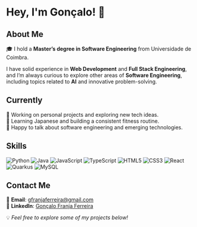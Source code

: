 <!--
**OFranjas/OFranjas** is a ✨ _special_ ✨ repository because its `README.md` (this file) appears on your GitHub profile.

Here are some ideas to get you started:

- 🔭 I’m currently working on ...
- 🌱 I’m currently learning ...
- 👯 I’m looking to collaborate on ...
- 🤔 I’m looking for help with ...
- 💬 Ask me about ...
- 📫 How to reach me: ...
- 😄 Pronouns: ...
- ⚡ Fun fact: ...
-->


# Hey, I'm Gonçalo! 👋

## About Me
🎓 I hold a **Master’s degree in Software Engineering** from Universidade de Coimbra.  

I have solid experience in **Web Development** and **Full Stack Engineering**, and I’m always curious to explore other areas of **Software Engineering**, including topics related to **AI** and innovative problem-solving.

## Currently
🔭 Working on personal projects and exploring new tech ideas.  
🌱 Learning Japanese and building a consistent fitness routine.  
💬 Happy to talk about software engineering and emerging technologies.

## Skills
![Python](https://img.shields.io/badge/Python-%233776AB.svg?&style=for-the-badge&logo=python&logoColor=white)
![Java](https://img.shields.io/badge/Java-%23ED8B00.svg?&style=for-the-badge&logo=java&logoColor=white)
![JavaScript](https://img.shields.io/badge/JavaScript-%23F7DF1E.svg?&style=for-the-badge&logo=javascript&logoColor=black)
![TypeScript](https://img.shields.io/badge/TypeScript-%23007ACC.svg?&style=for-the-badge&logo=typescript&logoColor=white)
![HTML5](https://img.shields.io/badge/HTML5-%23E34F26.svg?&style=for-the-badge&logo=html5&logoColor=white)
![CSS3](https://img.shields.io/badge/CSS3-%231572B6.svg?&style=for-the-badge&logo=css3&logoColor=white)
![React](https://img.shields.io/badge/React-%2320232A.svg?&style=for-the-badge&logo=react&logoColor=61DAFB)
![Quarkus](https://img.shields.io/badge/Quarkus-%230072C6.svg?&style=for-the-badge&logo=quarkus&logoColor=white)
![MySQL](https://img.shields.io/badge/MySQL-%2300f.svg?&style=for-the-badge&logo=mysql&logoColor=white)

## Contact Me
📧 **Email**: [gfranjaferreira@gmail.com](mailto:gfranjaferreira@gmail.com)  
🔗 **LinkedIn**: [Gonçalo Franja Ferreira](https://www.linkedin.com/in/gon%C3%A7alo-franja-ferreira/)  

💡 *Feel free to explore some of my projects below!*
